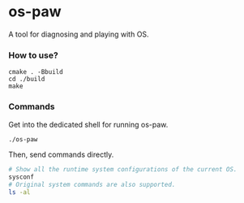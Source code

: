 # os-paw
A tool for diagnosing and playing with OS.


### How to use?

```
cmake . -Bbuild
cd ./build
make
```

### Commands

Get into the dedicated shell for running os-paw.

```bash
./os-paw  
``` 

Then, send commands directly.

```bash
# Show all the runtime system configurations of the current OS.
sysconf   
# Original system commands are also supported. 
ls -al
```
